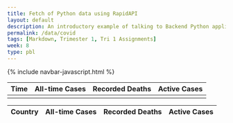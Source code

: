 ```yaml
---
title: Fetch of Python data using RapidAPI
layout: default
description: An introductory example of talking to Backend Python application serving 3rd Party API.  Fetching data and formatting results is a way to visuals information, in this case Covid19 statistics across the Globe. 
permalink: /data/covid
tags: [Markdown, Trimester 1, Tri 1 Assignments]
week: 8
type: pbl
---
```


{% include navbar-javascript.html %}

<!-- HTML table fragment for page -->
<table>
  <thead>
  <tr>
    <th>Time</th>
    <th>All-time Cases</th>
    <th>Recorded Deaths</th>
    <th>Active Cases</th>
  </tr>
  </thead>
  <tbody>
    <td id="time"></td>
    <td id="total_cases"></td>
    <td id="total_deaths"></td>
    <td id="active_cases"></td>
  </tbody>
</table>

<table>
  <thead>
  <tr>
    <th>Country</th>
    <th>All-time Cases</th>
    <th>Recorded Deaths</th>
    <th>Active Cases</th>
  </tr>
  </thead>
  <tbody id="result">
    <!-- generated rows -->
  </tbody>
</table>

<!-- Script is layed out in a sequence (no function) and will execute when page is loaded -->
<script>
  // prepare HTML result container for new output
  const resultContainer = document.getElementById("result");

  // prepare fetch options
  const url = "https://flask.nighthawkcodingsociety.com/api/covid/";
  const headers = {
    method: 'GET', // *GET, POST, PUT, DELETE, etc.
    mode: 'cors', // no-cors, *cors, same-origin
    cache: 'default', // *default, no-cache, reload, force-cache, only-if-cached
    credentials: 'omit', // include, *same-origin, omit
    headers: {
      'Content-Type': 'application/json'
      // 'Content-Type': 'application/x-www-form-urlencoded',
    },
  };

  // fetch the API
  fetch(url, headers)
    // response is a RESTful "promise" on any successful fetch
    .then(response => {
      // check for response errors
      if (response.status !== 200) {
          const errorMsg = 'Database response error: ' + response.status;
          console.log(errorMsg);
          const tr = document.createElement("tr");
          const td = document.createElement("td");
          td.innerHTML = errorMsg;
          tr.appendChild(td);
          resultContainer.appendChild(tr);
          return;
      }
      // valid response will have json data
      response.json().then(data => {
          console.log(data);
          console.log(data.world_total)

          // World Data
          document.getElementById("time").innerHTML = data.world_total.statistic_taken_at;
          document.getElementById("total_cases").innerHTML = data.world_total.total_cases;
          document.getElementById("total_deaths").innerHTML = data.world_total.total_deaths;
          document.getElementById("active_cases").innerHTML = data.world_total.active_cases;

          // Country data
          for (const row of data.countries_stat) {
            console.log(row);

            // tr for each row
            const tr = document.createElement("tr");
            // td for each column
            const name = document.createElement("td");
            const cases = document.createElement("td");
            const deaths = document.createElement("td");
            const active = document.createElement("td");

            // data is specific to the API
            name.innerHTML = row.country_name;
            cases.innerHTML = row.cases; 
            deaths.innerHTML = row.deaths; 
            active.innerHTML = row.active_cases; 

            // this builds td's into tr
            tr.appendChild(name);
            tr.appendChild(cases);
            tr.appendChild(deaths);
            tr.appendChild(active);

            // add HTML to container
            resultContainer.appendChild(tr);
          }
      })
  })
  // catch fetch errors (ie ACCESS to server blocked)
  .catch(err => {
    console.error(err);
    const tr = document.createElement("tr");
    const td = document.createElement("td");
    td.innerHTML = err;
    tr.appendChild(td);
    resultContainer.appendChild(tr);
  });
</script>